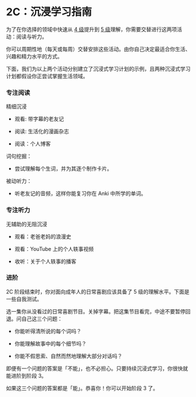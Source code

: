 # 2C：沉浸学习指南

为了在你选择的领域中快速从 [4 级](https://refold.la/simplified/stage-2/a/measure-comprehension#Level-4-Story)提升到 [5 级](https://refold.la/simplified/stage-2/a/measure-comprehension#Level-5-Comfortable)理解，你需要交替进行这两项活动：阅读与听力。

你可以周期性地（每天或每周）交替安排这些活动。由你自己决定最适合你生活、兴趣和精力水平的方式。

下面，我们为以上两个活动分别建立了沉浸式学习计划的示例，且两种沉浸式学习计划都假设你正尝试掌握生活领域。

### 专注阅读

精细沉浸

- 观看: 带字幕的老友记

- 阅读: 生活化的漫画杂志

- 阅读：个人博客

词句挖掘：

- 尝试理解每个生词，并为其逐个制作卡片。

被动听力：

- 听老友记的音频，这样你能复习你在 Anki 中所学的单词。

### 专注听力

无辅助的无阻沉浸

- 观看：老爸老妈的浪漫史

- 观看：YouTube 上的个人轶事视频

- 收听：关于个人轶事的播客

### 进阶

2C 阶段结束时，你对面向成年人的日常喜剧应该具备了 5 级的理解水平。下面是一些自我测试。

选一集你从没看过的日常喜剧节目。关掉字幕。把这集节目看完，中途不要暂停回退。问自己这三个问题：

- 你能听得清所说的每个词吗？

- 你能理解故事中的每个细节吗？

- 你能不假思索、自然而然地理解大部分对话吗？

即便有一个问题的答案是「不能」，也不必担心。只要持续沉浸式学习，你很快就能进阶到阶段 3。

如果这三个问题的答案都是「能」。恭喜你！你可以开始阶段 3 了。